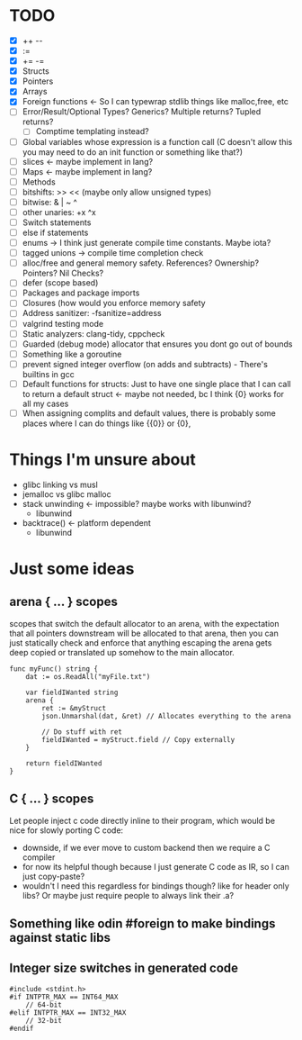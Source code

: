 # TODO
- [x] ++ --
- [x] :=
- [x] += -=
- [x] Structs
- [x] Pointers
- [x] Arrays
- [x] Foreign functions <- So I can typewrap stdlib things like malloc,free, etc
- [ ] Error/Result/Optional Types? Generics? Multiple returns? Tupled returns?
  - [ ] Comptime templating instead?
- [ ] Global variables whose expression is a function call (C doesn't allow this you may need to do an init function or something like that?)
- [ ] slices <- maybe implement in lang?
- [ ] Maps <- maybe implement in lang?
- [ ] Methods
- [ ] bitshifts: >> << (maybe only allow unsigned types)
- [ ] bitwise: & | ~ ^
- [ ] other unaries: +x ^x
- [ ] Switch statements
- [ ] else if statements
- [ ] enums -> I think just generate compile time constants. Maybe iota?
- [ ] tagged unions -> compile time completion check
- [ ] alloc/free and general memory safety. References? Ownership? Pointers? Nil Checks?
- [ ] defer (scope based)
- [ ] Packages and package imports
- [ ] Closures (how would you enforce memory safety
- [ ] Address sanitizer: -fsanitize=address
- [ ] valgrind testing mode
- [ ] Static analyzers: clang-tidy, cppcheck
- [ ] Guarded (debug mode) allocator that ensures you dont go out of bounds
- [ ] Something like a goroutine
- [ ] prevent signed integer overflow (on adds and subtracts) - There's builtins in gcc
- [ ] Default functions for structs: Just to have one single place that I can call to return a default struct <- maybe not needed, bc I think {0} works for all my cases
- [ ] When assigning complits and default values, there is probably some places where I can do things like {{0}} or {0},

# Things I'm unsure about
- glibc linking vs musl
- jemalloc vs glibc malloc
- stack unwinding <- impossible? maybe works with libunwind?
  - libunwind
- backtrace() <- platform dependent
  - libunwind

# Just some ideas
## arena { ... } scopes
scopes that switch the default allocator to an arena, with the expectation that all pointers downstream will be allocated to that arena, then you can just statically check and enforce that anything escaping the arena gets deep copied or translated up somehow to the main allocator.
```
func myFunc() string {
    dat := os.ReadAll("myFile.txt")

    var fieldIWanted string
    arena {
        ret := &myStruct
        json.Unmarshal(dat, &ret) // Allocates everything to the arena

        // Do stuff with ret
        fieldIWanted = myStruct.field // Copy externally
    }

    return fieldIWanted
}
```

## C { ... } scopes
Let people inject c code directly inline to their program, which would be nice for slowly porting C code:
- downside, if we ever move to custom backend then we require a C compiler
- for now its helpful though because I just generate C code as IR, so I can just copy-paste?
- wouldn't I need this regardless for bindings though? like for header only libs? Or maybe just require people to always link their .a?

## Something like odin #foreign to make bindings against static libs

## Integer size switches in generated code
```
#include <stdint.h>
#if INTPTR_MAX == INT64_MAX
    // 64-bit
#elif INTPTR_MAX == INT32_MAX
    // 32-bit
#endif
```

